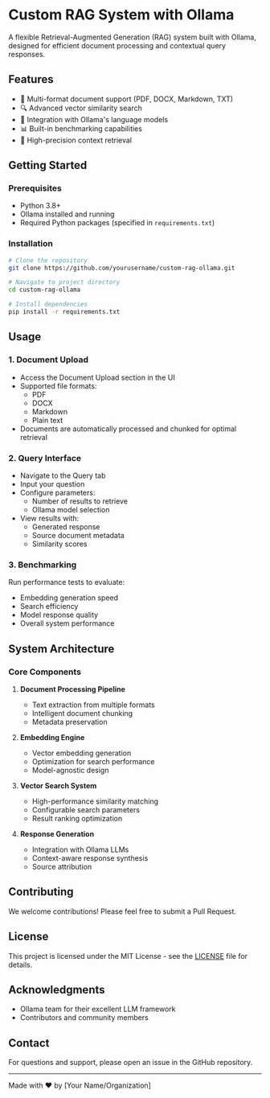 # Custom RAG System with Ollama

A flexible Retrieval-Augmented Generation (RAG) system built with Ollama, designed for efficient document processing and contextual query responses.

## Features

- 📄 Multi-format document support (PDF, DOCX, Markdown, TXT)
- 🔍 Advanced vector similarity search
- 🤖 Integration with Ollama's language models
- 📊 Built-in benchmarking capabilities
- 🎯 High-precision context retrieval

## Getting Started

### Prerequisites

- Python 3.8+
- Ollama installed and running
- Required Python packages (specified in `requirements.txt`)

### Installation

```bash
# Clone the repository
git clone https://github.com/yourusername/custom-rag-ollama.git

# Navigate to project directory
cd custom-rag-ollama

# Install dependencies
pip install -r requirements.txt
```

## Usage

### 1. Document Upload

- Access the Document Upload section in the UI
- Supported file formats:
  - PDF
  - DOCX
  - Markdown
  - Plain text
- Documents are automatically processed and chunked for optimal retrieval

### 2. Query Interface

- Navigate to the Query tab
- Input your question
- Configure parameters:
  - Number of results to retrieve
  - Ollama model selection
- View results with:
  - Generated response
  - Source document metadata
  - Similarity scores

### 3. Benchmarking

Run performance tests to evaluate:
- Embedding generation speed
- Search efficiency
- Model response quality
- Overall system performance

## System Architecture

### Core Components

1. **Document Processing Pipeline**
   - Text extraction from multiple formats
   - Intelligent document chunking
   - Metadata preservation

2. **Embedding Engine**
   - Vector embedding generation
   - Optimization for search performance
   - Model-agnostic design

3. **Vector Search System**
   - High-performance similarity matching
   - Configurable search parameters
   - Result ranking optimization

4. **Response Generation**
   - Integration with Ollama LLMs
   - Context-aware response synthesis
   - Source attribution

## Contributing

We welcome contributions! Please feel free to submit a Pull Request.

## License

This project is licensed under the MIT License - see the [LICENSE](LICENSE) file for details.

## Acknowledgments

- Ollama team for their excellent LLM framework
- Contributors and community members

## Contact

For questions and support, please open an issue in the GitHub repository.

---
Made with ❤️ by [Your Name/Organization]
